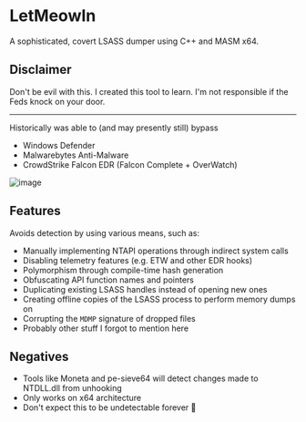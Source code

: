 # LetMeowIn
A sophisticated, covert LSASS dumper using C++ and MASM x64.

## Disclaimer
Don't be evil with this. I created this tool to learn. I'm not responsible if the Feds knock on your door.

----------------------------------------------------------------------------------------------------------

Historically was able to (and may presently still) bypass
  - Windows Defender
  - Malwarebytes Anti-Malware
  - CrowdStrike Falcon EDR (Falcon Complete + OverWatch)

![image](https://github.com/Meowmycks/LetMeowIn/assets/45502375/fb99f6e3-abb4-4beb-9130-dfbc550e1abe)

## Features
Avoids detection by using various means, such as:
  - Manually implementing NTAPI operations through indirect system calls
  - Disabling telemetry features (e.g. ETW and other EDR hooks)
  - Polymorphism through compile-time hash generation
  - Obfuscating API function names and pointers
  - Duplicating existing LSASS handles instead of opening new ones
  - Creating offline copies of the LSASS process to perform memory dumps on
  - Corrupting the `MDMP` signature of dropped files
  - Probably other stuff I forgot to mention here

## Negatives
  - Tools like Moneta and pe-sieve64 will detect changes made to NTDLL.dll from unhooking
  - Only works on x64 architecture
  - Don't expect this to be undetectable forever 🙂
